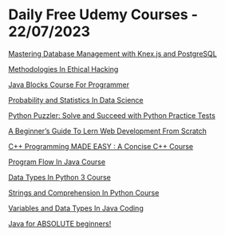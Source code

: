 # Daily Free Udemy Courses - 22/07/2023

[Mastering Database Management with Knex.js and PostgreSQL](https://www.udemy.com/course/database-management-knexjs-postgresql/?couponCode=EBC97BB95D2FF8EDF7DC)
[Methodologies In Ethical Hacking](https://www.udemy.com/course/methodologies-in-ethical-hacking/?couponCode=059F9AE03FFB0597C685)
[Java Blocks Course For Programmer](https://www.udemy.com/course/java-blocks-course-for-programmer/?couponCode=B0ECEED35754E2218412)
[Probability and Statistics In Data Science](https://www.udemy.com/course/probability-and-statistics-in-data-science/?couponCode=45EE81BA7FE8315E5FAF)
[Python Puzzler: Solve and Succeed with Python Practice Tests](https://www.udemy.com/course/python-puzzler-solve-and-succeed-with-python-practice-tests/?couponCode=JEVJA3)
[A Beginner’s Guide To Lern Web Development From Scratch](https://www.udemy.com/course/complete-web-development-course-learn-hands-on-practically/?couponCode=86390B41719C49DF1202)
[C++ Programming MADE EASY : A Concise C++ Course](https://www.udemy.com/course/c-programming-made-easy-a-concise-c-course/?couponCode=A512CAF37DFB20838FE0)
[Program Flow In Java Course](https://www.udemy.com/course/program-flow-in-java-course/?couponCode=14C2B5747DC9E90248AE)
[Data Types In Python 3 Course](https://www.udemy.com/course/data-types-in-python-3-course/?couponCode=7910E7A3C9870E2DDF91)
[Strings and Comprehension In Python Course](https://www.udemy.com/course/strings-and-comprehension-in-python-course/?couponCode=85AB9FDCB1738A1EDE2D)
[Variables and Data Types In Java Coding](https://www.udemy.com/course/the-java-bootcamp/?couponCode=4FF3154E887D09F25F67)
[Java for ABSOLUTE beginners!](https://www.udemy.com/course/the-ultimate-java-bootcamp-learn-from-scratch/?couponCode=D5D4CB896289DA677B32)

